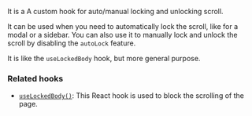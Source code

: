 It is a A custom hook for auto/manual locking and unlocking scroll.

It can be used when you need to automatically lock the scroll, like for a modal or a sidebar.
You can also use it to manually lock and unlock the scroll by disabling the `autoLock` feature.

It is like the `useLockedBody` hook, but more general purpose.

### Related hooks

- [`useLockedBody()`](/react-hook/use-locked-body): This React hook is used to block the scrolling of the page.
